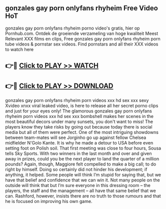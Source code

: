 ## gonzales gay porn onlyfans rhyheim Free Video HoT 

gonzales gay porn onlyfans rhyheim porno video's gratis, hier op Pornhub.com. Ontdek de groeiende verzameling van hoge kwaliteit Meest Relevant XXX films en clips,
Free gonzales gay porn onlyfans rhyheim porn tube videos & pornstar sex videos. Find pornstars and all their XXX videos to watch here


## 👉🔴 [Click to PLAY >> WATCH](http://us.freeplayer.one?title=gonzales_gay_porn_onlyfans_rhyheim&ref=16D)

## 👉🔴 [Click to PLAY >> DOWNLOAD](http://us.freeplayer.one?title=gonzales_gay_porn_onlyfans_rhyheim&ref=16D)


gonzales gay porn onlyfans rhyheim porn videos xxx hd sex xxx sexy Xvideo xnxx viral leaked video, is here to release all her secret porno clips and just for your eyes only! The glamorous gonzales gay porn onlyfans rhyheim porn videos xxx hd sex xxx bombshell makes her scenes in the most beautiful decors under many sunsets, you don't want to miss! The players know they take risks by going out because today there is social media but all of them were perfect. One of the most intriguing showdowns between team-mates will see Jorginho go up against fellow Chelsea midfielder N'Golo Kante. It is why he made a detour to USA before even setting foot on Polish soil. That first meeting was close to four hours, Sousa tells Sky Sports. With two winners in the last month and over and given away in prizes, could you be the next player to land the quarter of a million pounds? Again, though, Maggiore felt compelled to make a big call; to do right by himself. Doing so certainly did not hinder his development; if anything, it helped. Some people will think I’m stupid for saying that, but we have that belief and confidence that we can win it. Not many people on the outside will think that but I’m sure everyone in this dressing room – the players, the staff and the management – all have that same belief that we can. Rashford, however, insists there are no truth to those rumours and that he is focused on improving his own game.